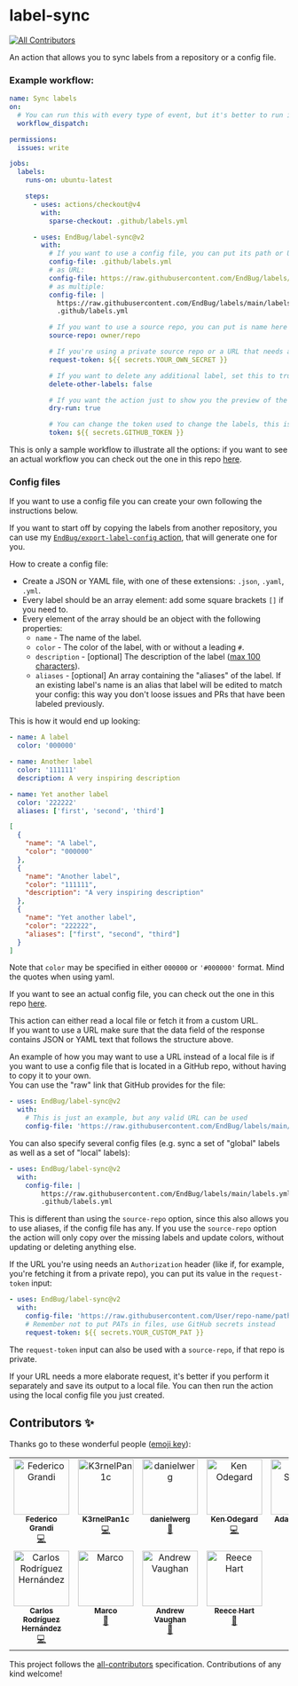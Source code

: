 # label-sync
[![All Contributors](https://img.shields.io/github/all-contributors/EndBug/label-sync)](#contributors-)

An action that allows you to sync labels from a repository or a config file.

### Example workflow:

```yaml
name: Sync labels
on:
  # You can run this with every type of event, but it's better to run it only when you actually need it.
  workflow_dispatch:

permissions:
  issues: write

jobs:
  labels:
    runs-on: ubuntu-latest

    steps:
      - uses: actions/checkout@v4
        with:
          sparse-checkout: .github/labels.yml

      - uses: EndBug/label-sync@v2
        with:
          # If you want to use a config file, you can put its path or URL here, multiple files are also allowed (more info in the paragraphs below)
          config-file: .github/labels.yml
          # as URL:
          config-file: https://raw.githubusercontent.com/EndBug/labels/main/labels.yml
          # as multiple:
          config-file: |
            https://raw.githubusercontent.com/EndBug/labels/main/labels.yml
            .github/labels.yml

          # If you want to use a source repo, you can put is name here (only the owner/repo format is accepted)
          source-repo: owner/repo

          # If you're using a private source repo or a URL that needs an 'Authorization' header, you'll need to add a custom token for the action to read it
          request-token: ${{ secrets.YOUR_OWN_SECRET }}

          # If you want to delete any additional label, set this to true
          delete-other-labels: false

          # If you want the action just to show you the preview of the changes, without actually editing the labels, set this to true
          dry-run: true

          # You can change the token used to change the labels, this is the default one
          token: ${{ secrets.GITHUB_TOKEN }}
```

This is only a sample workflow to illustrate all the options: if you want to see an actual workflow you can check out the one in this repo [here](.github/workflows/labels.yml).

### Config files

If you want to use a config file you can create your own following the instructions below.

If you want to start off by copying the labels from another repository, you can use my [`EndBug/export-label-config` action](https://github.com/EndBug/export-label-config), that will generate one for you.

How to create a config file:

- Create a JSON or YAML file, with one of these extensions: `.json`, `.yaml`, `.yml`.
- Every label should be an array element: add some square brackets `[]` if you need to.
- Every element of the array should be an object with the following properties:
  - `name` - The name of the label.
  - `color` - The color of the label, with or without a leading `#`.
  - `description` - [optional] The description of the label ([max 100 characters](https://docs.github.com/en/rest/issues/labels?apiVersion=2022-11-28#create-a-label)).
  - `aliases` - [optional] An array containing the "aliases" of the label. If an existing label's name is an alias that label will be edited to match your config: this way you don't loose issues and PRs that have been labeled previously.

This is how it would end up looking:

```yaml
- name: A label
  color: '000000'

- name: Another label
  color: '111111'
  description: A very inspiring description

- name: Yet another label
  color: '222222'
  aliases: ['first', 'second', 'third']
```

```json
[
  {
    "name": "A label",
    "color": "000000"
  },
  {
    "name": "Another label",
    "color": "111111",
    "description": "A very inspiring description"
  },
  {
    "name": "Yet another label",
    "color": "222222",
    "aliases": ["first", "second", "third"]
  }
]
```

Note that `color` may be specified in either `000000` or `'#000000'` format. Mind the quotes when using yaml.

If you want to see an actual config file, you can check out the one in this repo [here](https://github.com/EndBug/labels/blob/main/labels.yml).

This action can either read a local file or fetch it from a custom URL.  
If you want to use a URL make sure that the data field of the response contains JSON or YAML text that follows the structure above.

An example of how you may want to use a URL instead of a local file is if you want to use a config file that is located in a GitHub repo, without having to copy it to your own.  
You can use the "raw" link that GitHub provides for the file:

```yaml
- uses: EndBug/label-sync@v2
  with:
    # This is just an example, but any valid URL can be used
    config-file: 'https://raw.githubusercontent.com/EndBug/labels/main/labels.yml'
```

You can also specify several config files (e.g. sync a set of "global" labels as well as a set of "local" labels):

```yaml
- uses: EndBug/label-sync@v2
  with:
    config-file: |
        https://raw.githubusercontent.com/EndBug/labels/main/labels.yml
        .github/labels.yml
```

This is different than using the `source-repo` option, since this also allows you to use aliases, if the config file has any. If you use the `source-repo` option the action will only copy over the missing labels and update colors, without updating or deleting anything else.

If the URL you're using needs an `Authorization` header (like if, for example, you're fetching it from a private repo), you can put its value in the `request-token` input:

```yaml
- uses: EndBug/label-sync@v2
  with:
    config-file: 'https://raw.githubusercontent.com/User/repo-name/path/to/labels.yml'
    # Remember not to put PATs in files, use GitHub secrets instead
    request-token: ${{ secrets.YOUR_CUSTOM_PAT }}
```

The `request-token` input can also be used with a `source-repo`, if that repo is private.

If your URL needs a more elaborate request, it's better if you perform it separately and save its output to a local file. You can then run the action using the local config file you just created.

## Contributors ✨

Thanks go to these wonderful people ([emoji key](https://allcontributors.org/docs/en/emoji-key)):

<!-- ALL-CONTRIBUTORS-LIST:START - Do not remove or modify this section -->
<!-- prettier-ignore-start -->
<!-- markdownlint-disable -->
<table>
  <tbody>
    <tr>
      <td align="center" valign="top" width="14.28%"><a href="https://github.com/EndBug"><img src="https://avatars.githubusercontent.com/u/26386270?v=4?s=100" width="100px;" alt="Federico Grandi"/><br /><sub><b>Federico Grandi</b></sub></a><br /><a href="https://github.com/EndBug/label-sync/commits?author=EndBug" title="Code">💻</a></td>
      <td align="center" valign="top" width="14.28%"><a href="https://github.com/h1dden-da3m0n"><img src="https://avatars.githubusercontent.com/u/33120068?v=4?s=100" width="100px;" alt="K3rnelPan1c"/><br /><sub><b>K3rnelPan1c</b></sub></a><br /><a href="https://github.com/EndBug/label-sync/commits?author=h1dden-da3m0n" title="Code">💻</a></td>
      <td align="center" valign="top" width="14.28%"><a href="https://github.com/danielwerg"><img src="https://avatars.githubusercontent.com/u/35052399?v=4?s=100" width="100px;" alt="danielwerg"/><br /><sub><b>danielwerg</b></sub></a><br /><a href="https://github.com/EndBug/label-sync/commits?author=danielwerg" title="Documentation">📖</a></td>
      <td align="center" valign="top" width="14.28%"><a href="https://github.com/kenodegard"><img src="https://avatars.githubusercontent.com/u/4546435?v=4?s=100" width="100px;" alt="Ken Odegard"/><br /><sub><b>Ken Odegard</b></sub></a><br /><a href="https://github.com/EndBug/label-sync/commits?author=kenodegard" title="Code">💻</a></td>
      <td align="center" valign="top" width="14.28%"><a href="https://github.com/armsnyder"><img src="https://avatars.githubusercontent.com/u/9969202?v=4?s=100" width="100px;" alt="Adam Snyder"/><br /><sub><b>Adam Snyder</b></sub></a><br /><a href="https://github.com/EndBug/label-sync/commits?author=armsnyder" title="Code">💻</a></td>
      <td align="center" valign="top" width="14.28%"><a href="http://srealmoreno.com"><img src="https://avatars.githubusercontent.com/u/50985135?v=4?s=100" width="100px;" alt="Salvador real"/><br /><sub><b>Salvador real</b></sub></a><br /><a href="https://github.com/EndBug/label-sync/commits?author=srealmoreno" title="Code">💻</a></td>
      <td align="center" valign="top" width="14.28%"><a href="http://simbo.de/"><img src="https://avatars.githubusercontent.com/u/647390?v=4?s=100" width="100px;" alt="Simon Lepel"/><br /><sub><b>Simon Lepel</b></sub></a><br /><a href="https://github.com/EndBug/label-sync/commits?author=simbo" title="Code">💻</a></td>
    </tr>
    <tr>
      <td align="center" valign="top" width="14.28%"><a href="https://www.linkedin.com/in/carlosrodriguezhernandez/"><img src="https://avatars.githubusercontent.com/u/13216600?v=4?s=100" width="100px;" alt="Carlos Rodríguez Hernández"/><br /><sub><b>Carlos Rodríguez Hernández</b></sub></a><br /><a href="https://github.com/EndBug/label-sync/commits?author=carrodher" title="Code">💻</a></td>
      <td align="center" valign="top" width="14.28%"><a href="https://github.com/MaddoScientisto"><img src="https://avatars.githubusercontent.com/u/816014?v=4?s=100" width="100px;" alt="Marco"/><br /><sub><b>Marco</b></sub></a><br /><a href="https://github.com/EndBug/label-sync/issues?q=author%3AMaddoScientisto" title="Bug reports">🐛</a></td>
      <td align="center" valign="top" width="14.28%"><a href="https://github.com/andrewvaughan"><img src="https://avatars.githubusercontent.com/u/1119590?v=4?s=100" width="100px;" alt="Andrew Vaughan"/><br /><sub><b>Andrew Vaughan</b></sub></a><br /><a href="https://github.com/EndBug/label-sync/commits?author=andrewvaughan" title="Documentation">📖</a></td>
      <td align="center" valign="top" width="14.28%"><a href="https://linkedin.com/in/reece"><img src="https://avatars.githubusercontent.com/u/109453?v=4?s=100" width="100px;" alt="Reece Hart"/><br /><sub><b>Reece Hart</b></sub></a><br /><a href="#maintenance-reece" title="Maintenance">🚧</a></td>
    </tr>
  </tbody>
</table>

<!-- markdownlint-restore -->
<!-- prettier-ignore-end -->

<!-- ALL-CONTRIBUTORS-LIST:END -->

This project follows the [all-contributors](https://github.com/all-contributors/all-contributors) specification. Contributions of any kind welcome!
